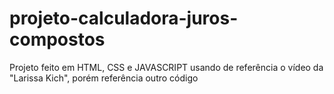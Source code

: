 # projeto-calculadora-juros-compostos

Projeto feito em HTML, CSS e JAVASCRIPT usando de referência o vídeo da "Larissa Kich", porém referência outro código
